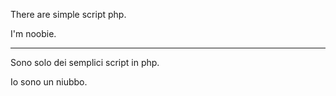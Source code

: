 There are simple script php.

I'm noobie.

-------------------------------------------------------------------------------------------------------------------------
Sono solo dei semplici script in php.

Io sono un niubbo.
